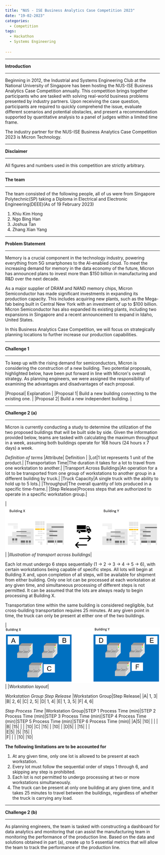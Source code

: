 ```yaml
---
title: "NUS - ISE Business Analytics Case Competition 2023"
date: "19-02-2023"
categories:
  - Competition
tags:
  - Hackathon
  - Systems Engineering

---
```


***

<strong>Introduction</strong>

***
Beginning in 2012, the Industrial and Systems Engineering Club at the National University of Singapore has been hosting the NUS-ISE Business Analytics Case Competition annually. This competition brings together participants who are tasked with solving real-world business problems presented by industry partners. Upon receiving the case question, participants are required to quickly comprehend the issue, evaluate different scenarios and potential obstacles, and present a recommendation supported by quantitative analysis to a panel of judges within a limited time frame.

The industry partner for the NUS-ISE Business Analytics Case Competition 2023 is Micron Technology.

***

<strong>Disclaimer</strong>

***
All figures and numbers used in this competition are strictly arbitrary.  

***

<strong>The team</strong>

***
The team consisted of the following people, all of us were from Singapore Polytechnic(SP) taking a Diploma in Electrical and Electronic Engineering(DEEE)(As of 19 February 2023)

1. Khiu Kim Hong
2. Ngo Bing Han
3. Joshua Tan
4. Zhang Xian Yang 

***

<strong>Problem Statement</strong>

***

Memory is a crucial component in the technology industry, powering everything from 5G smartphones to the AI-enabled cloud. To meet the increasing demand for memory in the data economy of the future, Micron has announced plans to invest more than $150 billion in manufacturing and R&D over the next decade.

As a major supplier of DRAM and NAND memory chips, Micron Semiconductor has made significant investments in expanding its production capacity. This includes acquiring new plants, such as the Mega-fab being built in Central New York with an investment of up to $100 billion. Micron Semiconductor has also expanded its existing plants, including two expansions in Singapore and a recent announcement to expand in Idaho, United States.

In this Business Analytics Case Competition, we will focus on strategically planning locations to further increase our production capabilities.

***

<strong>Challenge 1</strong>

***

To keep up with the rising demand for semiconductors, Micron is considering the construction of a new building. Two potential proposals, highlighted below, have been put forward in line with Micron's overall strategy. As planning engineers, we were assigned the responsibility of examining the advantages and disadvantages of each proposal. 

|Proposal| Explanation |
|Proposal 1| Build a new building connecting to the existing one. |
|Proposal 2| Build a new independent building. |

***

<strong>Challenge 2 (a)</strong>

***

Micron is currently conducting a study to determine the utilization of the two proposed buildings that will be built side by side. Given the information provided below, teams are tasked with calculating the maximum throughput in a week, assuming both buildings operate for 168 hours (24 hours x 7 days) a week.

<em>Definition of terms</em>
|Attribute| Definition |
|Lot|1 lot represents 1 unit of the product.|
|Transportation Time|The duration it takes for a lot to travel from one workstation to another.|
|Transport Across Buildings|An operation for a lot to be transported from one group of workstations to another group in a different building by truck.|
|Truck Capacity|A single truck with the ability to hold up to 5 lots.|
|Throughput|The overall quantity of lots produced in a specific time-frame.|
|Step Release|Process steps that are authorized to operate in a specific workstation group.|

|![Transport across buildings](/assets/images/NUS_ISC_BACC-2023/cross_building.png)|
|<em>Illustration of transport across buildings</em>|

Each lot must undergo 6 steps sequentially (1 -> 2 -> 3 -> 4 -> 5 -> 6), with certain workstations being capable of specific steps. All lots will begin at Building X and, upon completion of all steps, will be available for shipment from either building. Only one lot can be processed at each workstation at any given time, and simultaneous processing of different steps is not permitted. It can be assumed that the lots are always ready to begin processing at Building X.

Transportation time within the same building is considered negligible, but cross-building transportation requires 25 minutes. At any given point in time, the truck can only be present at either one of the two buildings.

|![Transport across buildings](/assets/images/NUS_ISC_BACC-2023/workstation_layout.png)|
|<em>Workstation layout</em>|

<em>Workstation Group Step Release </em>
|Workstation Group|Step Release|
|A|	1, 3|
|B|	2, 6|
|C|	2, 5|
|D|	1, 4|
|E|	1, 3, 5|
|F|	4, 6|

<em>Step Process Time </em>
|Workstation Group|STEP 1 Process Time (min)|STEP 2 Process Time (min)|STEP 3 Process Time (min)|STEP 4 Process Time (min)|STEP 5 Process Time (min)|STEP 6 Process Time (min)|
|A|5| |10| | | |			
|B| |15| | | |10|
|C| |15| | |10| |
|D|5| |	|15| | |		
|E|5| |5| |15| |	
|F| | | |10| |10|

<strong>The following limitations are to be accounted for</strong> 

1. At any given time, only one lot is allowed to be present at each workstation.
2. Every lot must follow the sequential order of steps 1 through 6, and skipping any step is prohibited.
3. Each lot is not permitted to undergo processing at two or more workstations simultaneously.
4. The truck can be present at only one building at any given time, and it takes 25 minutes to travel between the buildings, regardless of whether the truck is carrying any load.

***

<strong>Challenge 2 (b)</strong>

***
As planning engineers, the team is tasked with constructing a dashboard for data analytics and monitoring that can assist the manufacturing team in monitoring the performance of the production line. Based on the data and solutions obtained in part (a), create up to 5 essential metrics that will allow the team to track the performance of the production line. 
